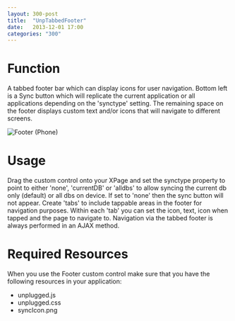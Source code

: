 ```yaml
---
layout: 300-post
title:  "UnpTabbedFooter"
date:   2013-12-01 17:00
categories: "300"
---
```


# Function
A tabbed footer bar which can display icons for user navigation. Bottom left is a Sync button which will replicate the current application or all applications depending on the 'synctype' setting. 
The remaining space on the footer displays custom text and/or icons that will navigate to different screens.

![Footer (Phone)](http://teamstudio.s3.amazonaws.com/tabbedfooter.png)

# Usage
Drag the custom control onto your XPage and set the synctype property to point to either 'none', 'currentDB' or 'alldbs' to allow syncing the current db only (default) or all dbs on device. If set to 'none' then the sync button will not appear. 
Create 'tabs' to include tappable areas in the footer for navigation purposes. Within each 'tab' you can set the icon, text, icon when tapped and the page to navigate to. Navigation via the tabbed footer is always performed in an AJAX method.

<script src="https://gist.github.com/whitemx/7528015.js"></script>

# Required Resources
When you use the Footer custom control make sure that you have the following resources in your application:
* unplugged.js
* unplugged.css
* syncIcon.png
